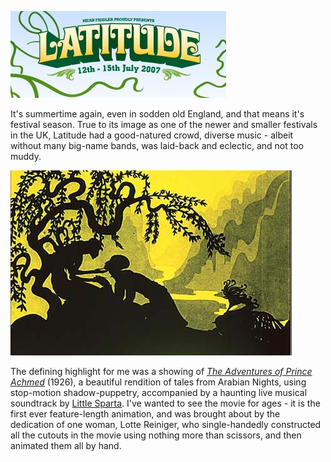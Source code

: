 <!--
.. title: Latitude
.. slug: latitude
.. date: 2007-07-16 10:48:46-05:00
.. tags: movies,gigs
.. link: 
.. description: 
.. type: text
-->


[![Latitude Festival](/files/2007/07/latitude.jpg)](http://www.latitudefestival.co.uk "Latitude Festival")

It's summertime again, even in sodden old England, and that means it's
festival season. True to its image as one of the newer and smaller
festivals in the UK, Latitude had a good-natured crowd, diverse music -
albeit without many big-name bands, was laid-back and eclectic, and not
too muddy.

[![Prince Achmed](/files/2007/07/prince-achmed.jpg)](/files/2007/07/prince-achmed.jpg "Prince Achmed")

The defining highlight for me was a showing of *[The Adventures of
Prince Achmed](http://imdb.com/title/tt0015532/)* (1926), a beautiful
rendition of tales from Arabian Nights, using stop-motion
shadow-puppetry, accompanied by a haunting live musical soundtrack by
[Little Sparta](http://www.myspace.com/littlesparta). I've wanted to see
the movie for ages - it is the first ever feature-length animation, and
was brought about by the dedication of one woman, Lotte Reiniger, who
single-handedly constructed all the cutouts in the movie using nothing
more than scissors, and then animated them all by hand.